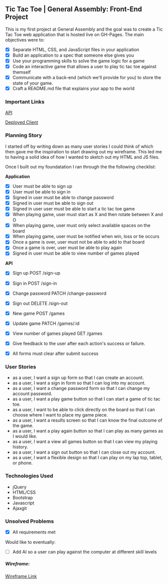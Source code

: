 ## Tic Tac Toe | General Assembly: Front-End Project
This is my first project at General Assembly and the goal was to create a Tic
Tac Toe web application that is hosted live on GH-Pages. The main objectives
were to:
- [x] Separate HTML, CSS, and JavaScript files in your application
- [x] Build an application to a spec that someone else gives you
- [x] Use your programming skills to solve the game logic for a game
- [x] Code an interactive game that allows a user to play tic tac toe against themself
- [x] Communicate with a back-end (which we'll provide for you) to store the state of your game.
- [x] Craft a README.md file that explains your app to the world

### Important Links
[API](https://git.generalassemb.ly/ga-wdi-boston/game-project-api)

[Deployed Client](https://mjeder.github.io/game-project-client/)

### Planning Story
I started off by writing down as many user stories I could think of which then
gave me the inspiration to start drawing out my wireframe. This led me to having
a solid idea of how I wanted to sketch out my HTML and JS files.

Once I built out my foundatation I ran through the the following checklist:

**Application**
- [x] User must be able to sign up
- [x] User must be able to sign in
- [x] Signed in user must be able to change password
- [x] Signed in user must be able to sign out
- [x] Signed in user user must be able to start a tic tac toe game
- [x] When playing game, user must start as X and then rotate between X and O
- [x] When playing game, user must only select available spaces on the board
- [x] When playing game, user must be notified when win, loss or tie occurs
- [x] Once a game is over, user must not be able to add to that board
- [x] Once a game is over, user must be able to play again
- [x] Signed in user must be able to view number of games played

**API**
- [x] Sign up POST /sign-up
- [x] Sign in POST /sign-in
- [x] Change password PATCH /change-password
- [x] Sign out DELETE /sign-out
- [x] New game POST /games
- [x] Update game PATCH /games/:id
- [x] View number of games played GET /games
- [x] Give feedback to the user after each action's success or failure.
- [x] All forms must clear after submit success


### User Stories
- as a user, I want a sign up form so that I can create an account.
- as a user, I want a sign in form so that I can log into my account.
- as a user, I want a change password form so that I can change my account
password.
- as a user, I want a play game button so that I can start a game of tic tac
toe.
- as a user, I want to be able to click directly on the board so that I can
choose where I want to place my game piece.
- as a user, I want a results screen so that I can know the final outcome of
the game.
- as a user, I want a play again button so that I can play as many games as I
would like.
- as a user, I want a view all games button so that I can view my playing
history.
- as a user, I want a sign out button so that I can close out my account.
- as a user, I want a flexible design so that I can play on my lap top, tablet,
or phone.

### Technologies Used
- jQuery
- HTML/CSS
- Bootstrap
- Javascript
- Ajaxgit

### Unsolved Problems
- [x] All requirements met

Would like to eventually:
- [ ] Add AI so a user can play against the computer at different skill levels

##### Wireframe:
[Wireframe Link](https://wireframepro.mockflow.com/view/tictactoe-wireframe-eder#/page/56232057d2ca4ded9e253877b5304c5d)
